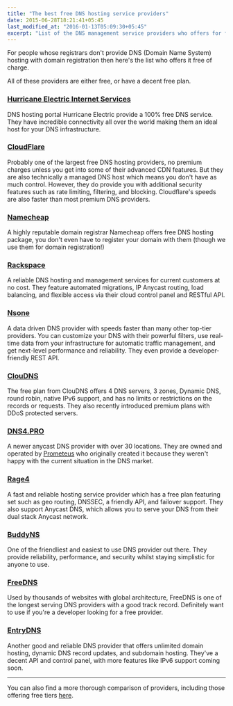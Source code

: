 ```yaml
---
title: "The best free DNS hosting service providers"
date: 2015-06-28T18:21:41+05:45
last_modified_at: "2016-01-13T05:09:30+05:45"
excerpt: "List of the DNS management service providers who offers for free of charge."
---
```


For people whose registrars don't provide DNS (Domain Name System) hosting with domain registration then here's the list who offers it free of charge.

All of these providers are either free, or have a decent free plan.

### [Hurricane Electric Internet Services](https://dns.he.net/)

DNS hosting portal Hurricane Electric provide a 100% free DNS service. They have incredible connectivity all over the world making them an ideal host for your DNS infrastructure.

### [CloudFlare](https://www.cloudflare.com/dns)

Probably one of the largest free DNS hosting providers, no premium charges unless you get into some of their advanced CDN features. But they are also technically a managed DNS host which means you don't have as much control. However, they do provide you with additional security features such as rate limiting, filtering, and blocking. Cloudflare's speeds are also faster than most premium DNS providers.

### [Namecheap](https://www.namecheap.com/domains/freedns.aspx)

A highly reputable domain registrar Namecheap offers free DNS hosting package, you don't even have to register your domain with them (though we use them for domain registration!)

### [Rackspace](https://www.rackspace.com/cloud/dns)

A reliable DNS hosting and management services for current customers at no cost. They feature automated migrations, IP Anycast routing, load balancing, and flexible access via their cloud control panel and RESTful API.

### [Nsone](https://ns1.com/)

A data driven DNS provider with speeds faster than many other top-tier providers. You can customize your DNS with their powerful filters, use real-time data from your infrastructure for automatic traffic management, and get next-level performance and reliability. They even provide a developer-friendly REST API.

### [ClouDNS](https://www.cloudns.net/)

The free plan from ClouDNS offers 4 DNS servers, 3 zones, Dynamic DNS, round robin, native IPv6 support, and has no limits or restrictions on the records or requests. They also recently introduced premium plans with DDoS protected servers.

### [DNS4.PRO](https://dns4.pro/)

A newer anycast DNS provider with over 30 locations. They are owned and operated by [Prometeus](http://www.prometeus.net/site/?from=oldsite/) who originally created it because they weren't happy with the current situation in the DNS market.

### [Rage4](https://www.rage4.com/)

A fast and reliable hosting service provider which has a free plan featuring set such as geo routing, DNSSEC, a friendly API, and failover support. They also support Anycast DNS, which allows you to serve your DNS from their dual stack Anycast network.

### [BuddyNS](https://www.buddyns.com/)

One of the friendliest and easiest to use DNS provider out there. They provide reliability, performance, and security whilst staying simplistic for anyone to use.

### [FreeDNS](https://freedns.afraid.org/)

Used by thousands of websites with global architecture, FreeDNS is one of the longest serving DNS providers with a good track record. Definitely want to use if you're a developer looking for a free provider.

### [EntryDNS](https://entrydns.net/)

Another good and reliable DNS provider that offers unlimited domain hosting, dynamic DNS record updates, and subdomain hosting. They've a decent API and control panel, with more features like IPv6 support coming soon.

---

You can also find a more thorough comparison of providers, including those offering free tiers [here](http://socialcompare.com/en/comparison/hosted-authoritative-dns-providers).
